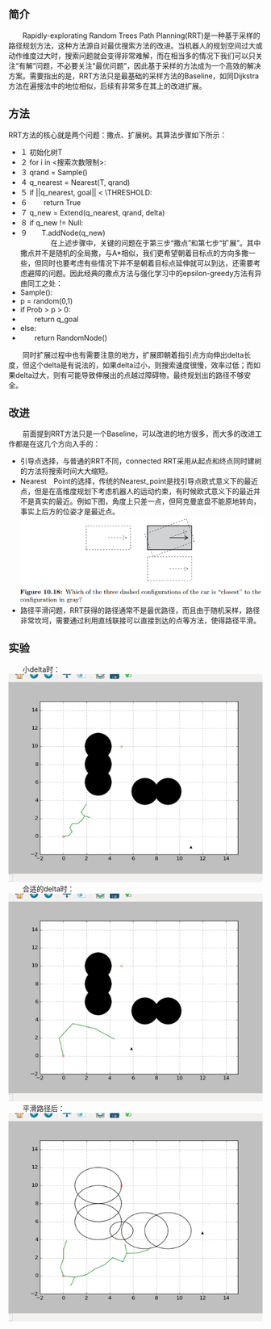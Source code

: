## 简介
　　Rapidly-explorating Random Trees Path Planning(RRT)是一种基于采样的路径规划方法，这种方法源自对最优搜索方法的改进。当机器人的规划空间过大或动作维度过大时，搜索问题就会变得非常难解，而在相当多的情况下我们可以只关注“有解”问题，不必要关注“最优问题”，因此基于采样的方法成为一个高效的解决方案。需要指出的是，RRT方法只是最基础的采样方法的Baseline，如同Dijkstra方法在遍搜法中的地位相似，后续有非常多在其上的改进扩展。

## 方法
  RRT方法的核心就是两个问题：撒点、扩展树。其算法步骤如下所示：  
 - １ 初始化树T
 - ２ for i in <搜索次数限制>:
 - ３ qrand = Sample()
 - ４ q_nearest = Nearest(T, qrand)
 - ５ if ||q_nearest, goal|| \< \THRESHOLD:
 - ６ 　　return True
 - ７ q_new = Extend(q\_nearest, qrand, delta)
 - ８ if q_new != Null:
 - ９　　T.addNode(q_new)  
　　
　　在上述步骤中，关键的问题在于第三步“撒点”和第七步“扩展”。其中撒点并不是随机的全局撒，与A*相似，我们更希望朝着目标点的方向多撒一些，但同时也要考虑有些情况下并不是朝着目标点延伸就可以到达，还需要考虑避障的问题。因此经典的撒点方法与强化学习中的epsilon-greedy方法有异曲同工之处：
 - Sample():
 - p = random(0,1)
 - if Prob > p > 0:
 - 　　return q_goal
 - else:
 - 　　return RandomNode()

　　同时扩展过程中也有需要注意的地方，扩展即朝着指引点方向伸出delta长度，但这个delta是有说法的，如果delta过小，则搜索速度很慢，效率过低；而如果delta过大，则有可能导致伸展出的点越过障碍物，最终规划出的路径不够安全。

## 改进
　　前面提到RRT方法只是一个Baseline，可以改进的地方很多，而大多的改进工作都是在这几个方向入手的：
 - 引导点选择，与普通的RRT不同，connected RRT采用从起点和终点同时建树的方法将搜索时间大大缩短。
 - Nearest　Point的选择，传统的Nearest_point是找引导点欧式意义下的最近点，但是在高维度规划下考虑机器人的运动约束，有时候欧式意义下的最近并不是真实的最近。例如下图，角度上只差一点，但阿克曼底盘不能原地转向，事实上后方的位姿才是最近点。  
 <img>![img](./Pictures/rrt_nearest_point.png)  
 - 路径平滑问题，RRT获得的路径通常不是最优路径，而且由于随机采样，路径非常坎坷，需要通过利用直线联接可以直接到达的点等方法，使得路径平滑。

## 实验
　　小delta时：
 <img>![img](./Pictures/rrt_01.gif)  
　　合适的delta时：
 <img>![img](./Pictures/rrt_02.gif)  
　　平滑路径后：
 <img>![img](./Pictures/rrt_03.gif)  
